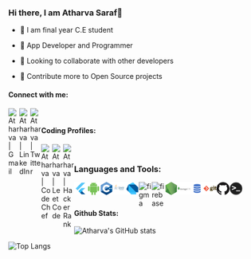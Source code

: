 

  

### Hi there, I am Atharva Saraf👋

  
  
  

  

- 🔭 I am final year C.E student

  

- 🌱 App Developer and Programmer

  

- 👯 Looking to collaborate with other developers

  

- 🥅 Contribute more to Open Source projects

  

  

#### Connect with me:

  

[<img align="left" alt="Atharva | Gmail" width="22px" src="https://cdn.jsdelivr.net/npm/simple-icons@3.13.0/icons/gmail.svg" />][gmail]

[<img align="left" alt="Atharva | LinkedIn" width="22px" src="https://raw.githubusercontent.com/rahuldkjain/github-profile-readme-generator/master/src/images/icons/Social/linked-in-alt.svg" />][linkedin]

[<img align="left" alt="Atharva | Twitter" width="22px" src="https://raw.githubusercontent.com/rahuldkjain/github-profile-readme-generator/master/src/images/icons/Social/twitter.svg" />][twitter]

<br />

#### Coding Profiles:

  

[<img align="left" alt="Atharva | CodeChef" width="22px" src="https://cdn.jsdelivr.net/npm/simple-icons@3.1.0/icons/codechef.svg" />][codechef]

[<img align="left" alt="Atharva | LeetCode" width="22px" src="https://raw.githubusercontent.com/rahuldkjain/github-profile-readme-generator/master/src/images/icons/Social/leet-code.svg" />][leetcode]

[<img align="left" alt="Atharva | HackerRank" width="22px" src="https://raw.githubusercontent.com/rahuldkjain/github-profile-readme-generator/master/src/images/icons/Social/hackerrank.svg" />][hackerrank]

  

<br  />

  

  

### Languages and Tools:

  

  

<img align="left" alt="Flutter"  width="26px"  src="https://raw.githubusercontent.com/github/explore/80688e429a7d4ef2fca1e82350fe8e3517d3494d/topics/flutter/flutter.png"  />

<img align="left" alt="Android"  width="26px"  src="https://raw.githubusercontent.com/github/explore/80688e429a7d4ef2fca1e82350fe8e3517d3494d/topics/android/android.png"  />

<img align="left" alt="C++"  width="26px"  src="https://raw.githubusercontent.com/github/explore/80688e429a7d4ef2fca1e82350fe8e3517d3494d/topics/cpp/cpp.png"  />

<img align="left" alt="Java"  width="26px"  src="https://raw.githubusercontent.com/github/explore/80688e429a7d4ef2fca1e82350fe8e3517d3494d/topics/java/java.png"  />

<img align="left" alt="Dart"  width="26px"  src="https://raw.githubusercontent.com/github/explore/80688e429a7d4ef2fca1e82350fe8e3517d3494d/topics/dart/dart.png"  />

<a href="https://www.figma.com/" target="_blank"> <img align="left" src="https://www.vectorlogo.zone/logos/figma/figma-icon.svg" alt="figma" width="26px" /> </a>

 <a href="https://firebase.google.com/" target="_blank"> <img align="left" src="https://www.vectorlogo.zone/logos/firebase/firebase-icon.svg" alt="firebase" width="26px"/> </a> 

<img align="left" alt="NodeJS"  width="26px"  src="https://raw.githubusercontent.com/github/explore/80688e429a7d4ef2fca1e82350fe8e3517d3494d/topics/nodejs/nodejs.png"  />

<img align="left" alt="MongoDB"  width="26px"  src="https://raw.githubusercontent.com/github/explore/80688e429a7d4ef2fca1e82350fe8e3517d3494d/topics/mongodb/mongodb.png"  />

<img align="left" alt="SQL"  width="26px"  src="https://raw.githubusercontent.com/github/explore/80688e429a7d4ef2fca1e82350fe8e3517d3494d/topics/sql/sql.png"  />

<img align="left" alt="Git"  width="26px"  src="https://raw.githubusercontent.com/github/explore/80688e429a7d4ef2fca1e82350fe8e3517d3494d/topics/git/git.png"  />

<img align="left" alt="GitHub"  width="26px"  src="https://raw.githubusercontent.com/github/explore/78df643247d429f6cc873026c0622819ad797942/topics/github/github.png"  />

<img align="left" alt="Terminal"  width="26px"  src="https://raw.githubusercontent.com/github/explore/78df643247d429f6cc873026c0622819ad797942/topics/terminal/terminal.png"  />

  

  

<br  />

  

<br  />

  

  


  



  

#### Github Stats:

  

  

![Atharva's GitHub stats](https://github-readme-stats.vercel.app/api?username=atharvasaraf123&show_icons=true&theme=radical&include_all_commits=true&count_private=true&hide=prs,issues)

  
  

![Top Langs](https://github-readme-stats.vercel.app/api/top-langs/?username=atharvasaraf123&show_icons=true&theme=radical&include_all_commits=true&count_private=true&layout=compact)

  

  

  

  

[linkedin]: https://www.linkedin.com/in/atharvasaraf

[gmail]: mailto:sarafatharva123@gmail.com

[twitter]: https://twitter.com/AtharvaSaraf12

[codechef]: https://www.codechef.com/users/atharva_saraf

[leetcode]: https://leetcode.com/atharva_saraf/

[hackerrank]: https://www.hackerrank.com/sarafatharva123?hr_r=1
